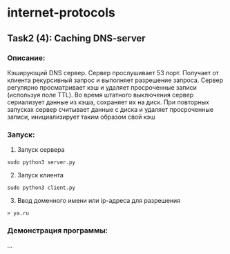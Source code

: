 # internet-protocols
## Task2 (4): Caching DNS-server

### Описание:
Кэширующий DNS сервер. Сервер прослушивает 53 порт. 
Получает от клиента рекурсивный запрос и выполняет разрешение запроса.
Сервер регулярно просматривает кэш и удаляет просроченные записи (используя поле TTL).
Во время штатного выключения сервер сериализует данные из кэша, сохраняет их на диск. 
При повторных запусках сервер считывает данные с диска и удаляет просроченные записи, 
инициализирует таким образом свой кэш

### Запуск:
1.  Запуск сервера
```
sudo python3 server.py
```
2.  Запуск клиента
```
sudo python3 client.py
```
3.  Ввод доменного имени или ip-адреса для разрешения
```
> ya.ru
```

### Демонстрация программы:
...